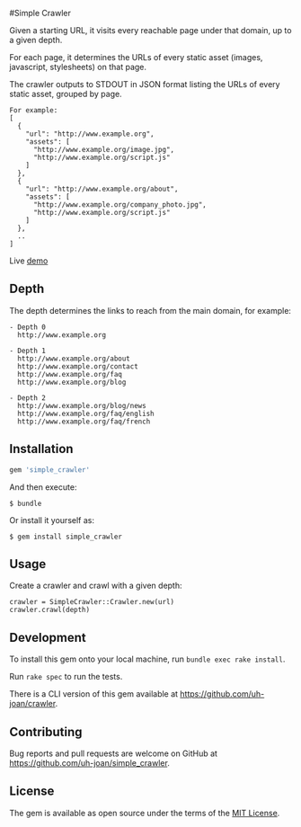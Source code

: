 #Simple Crawler

Given a starting URL, it visits every reachable page under that domain, up to a given depth.

For each page, it determines the URLs of every static asset (images, javascript, stylesheets) on that page.

The crawler outputs to STDOUT in JSON format listing the URLs of every static asset, grouped by page.

```
For example:
[
  {
    "url": "http://www.example.org",
    "assets": [
      "http://www.example.org/image.jpg",
      "http://www.example.org/script.js"
    ]
  },
  {
    "url": "http://www.example.org/about",
    "assets": [
      "http://www.example.org/company_photo.jpg",
      "http://www.example.org/script.js"
    ]
  },
  ..
]
```
Live [demo](http://anitin.net/crawler)

## Depth

The depth determines the links to reach from the main domain, for example:

```
- Depth 0
  http://www.example.org

- Depth 1
  http://www.example.org/about
  http://www.example.org/contact
  http://www.example.org/faq
  http://www.example.org/blog

- Depth 2
  http://www.example.org/blog/news
  http://www.example.org/faq/english
  http://www.example.org/faq/french
```

## Installation

```ruby
gem 'simple_crawler'
```

And then execute:

    $ bundle

Or install it yourself as:

    $ gem install simple_crawler

## Usage

Create a crawler and crawl with a given depth:

    crawler = SimpleCrawler::Crawler.new(url)
    crawler.crawl(depth)

## Development

To install this gem onto your local machine, run `bundle exec rake install`.

Run `rake spec` to run the tests.

There is a CLI version of this gem available at https://github.com/uh-joan/crawler.

## Contributing

Bug reports and pull requests are welcome on GitHub at https://github.com/uh-joan/simple_crawler.


## License

The gem is available as open source under the terms of the [MIT License](http://opensource.org/licenses/MIT).

